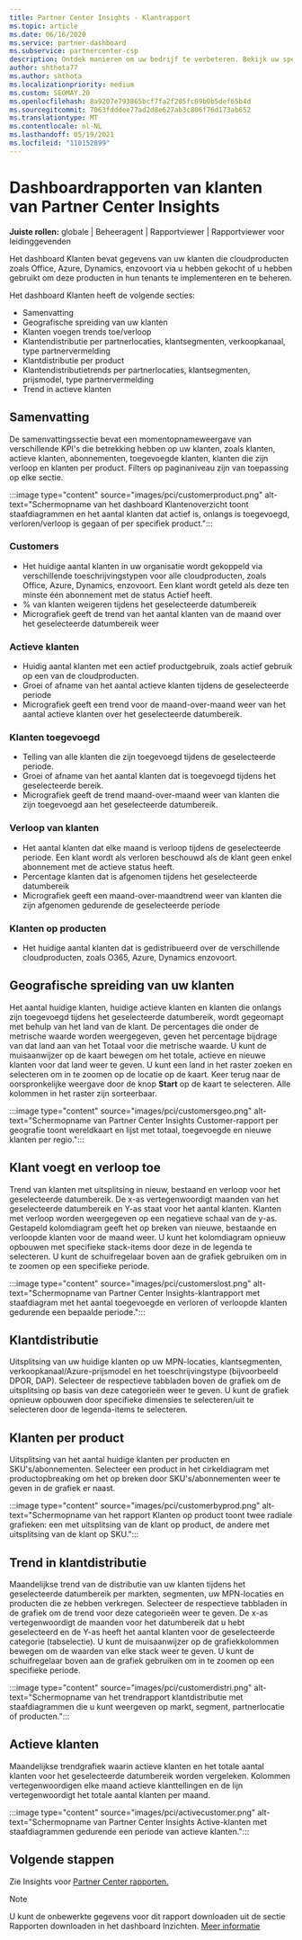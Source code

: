 ```yaml
---
title: Partner Center Insights - Klantrapport
ms.topic: article
ms.date: 06/16/2020
ms.service: partner-dashboard
ms.subservice: partnercenter-csp
description: Ontdek manieren om uw bedrijf te verbeteren. Bekijk uw specifieke klanttrends per geografie, per product en andere kenmerken.
author: shthota77
ms.author: shthota
ms.localizationpriority: medium
ms.custom: SEOMAY.20
ms.openlocfilehash: 8a9207e793865bcf7fa2f205fc69b0b5def65b4d
ms.sourcegitcommit: 7063fdddee77ad2d8e627ab3c806f76d173ab652
ms.translationtype: MT
ms.contentlocale: nl-NL
ms.lasthandoff: 05/19/2021
ms.locfileid: "110152899"
---
```

# <a name="customers-dashboard-reports-from-partner-center-insights"></a>Dashboardrapporten van klanten van Partner Center Insights

**Juiste rollen:** globale | Beheeragent | Rapportviewer | Rapportviewer voor leidinggevenden

Het dashboard Klanten bevat gegevens van uw klanten die cloudproducten zoals Office, Azure, Dynamics, enzovoort via u hebben gekocht of u hebben gebruikt om deze producten in hun tenants te implementeren en te beheren. 
 
Het dashboard Klanten heeft de volgende secties: 

- Samenvatting  
- Geografische spreiding van uw klanten 
- Klanten voegen trends toe/verloop 
- Klantendistributie per partnerlocaties, klantsegmenten, verkoopkanaal, type partnervermelding 
- Klantdistributie per product 
- Klantendistributietrends per partnerlocaties, klantsegmenten, prijsmodel, type partnervermelding 
- Trend in actieve klanten 

## <a name="summary"></a>Samenvatting

De samenvattingssectie bevat een momentopnameweergave van verschillende KPI's die betrekking hebben op uw klanten, zoals klanten, actieve klanten, abonnementen, toegevoegde klanten, klanten die zijn verloop en klanten per product. Filters op paginaniveau zijn van toepassing op elke sectie.

:::image type="content" source="images/pci/customerproduct.png" alt-text="Schermopname van het dashboard Klantenoverzicht toont staafdiagrammen en het aantal klanten dat actief is, onlangs is toegevoegd, verloren/verloop is gegaan of per specifiek product.":::

### <a name="customers"></a>Customers

- Het huidige aantal klanten in uw organisatie wordt gekoppeld via verschillende toeschrijvingstypen voor alle cloudproducten, zoals Office, Azure, Dynamics, enzovoort. Een klant wordt geteld als deze ten minste één abonnement met de status Actief heeft.  
- % van klanten weigeren tijdens het geselecteerde datumbereik 
- Micrografiek geeft de trend van het aantal klanten van de maand over het geselecteerde datumbereik weer

### <a name="active-customers"></a>Actieve klanten

- Huidig aantal klanten met een actief productgebruik, zoals actief gebruik op een van de cloudproducten.
- Groei of afname van het aantal actieve klanten tijdens de geselecteerde periode
- Micrografiek geeft een trend voor de maand-over-maand weer van het aantal actieve klanten over het geselecteerde datumbereik.

### <a name="customers-added"></a>Klanten toegevoegd

- Telling van alle klanten die zijn toegevoegd tijdens de geselecteerde periode.
- Groei of afname van het aantal klanten dat is toegevoegd tijdens het geselecteerde bereik.
- Micrografiek geeft de trend maand-over-maand weer van klanten die zijn toegevoegd aan het geselecteerde datumbereik.

### <a name="customers-churned"></a>Verloop van klanten
- Het aantal klanten dat elke maand is verloop tijdens de geselecteerde periode. Een klant wordt als verloren beschouwd als de klant geen enkel abonnement met de actieve status heeft. 
- Percentage klanten dat is afgenomen tijdens het geselecteerde datumbereik 
- Micrografiek geeft een maand-over-maandtrend weer van klanten die zijn afgenomen gedurende de geselecteerde periode 
 
### <a name="customers-by-products"></a>Klanten op producten

- Het huidige aantal klanten dat is gedistribueerd over de verschillende cloudproducten, zoals O365, Azure, Dynamics enzovoort.  

## <a name="geographical-spread-of-your-customers"></a>Geografische spreiding van uw klanten

Het aantal huidige klanten, huidige actieve klanten en klanten die onlangs zijn toegevoegd tijdens het geselecteerde datumbereik, wordt gegeomapt met behulp van het land van de klant. De percentages die onder de metrische waarde worden weergegeven, geven het percentage bijdrage van dat land aan van het Totaal voor die metrische waarde. U kunt de muisaanwijzer op de kaart bewegen om het totale, actieve en nieuwe klanten voor dat land weer te geven. U kunt een land in het raster zoeken en selecteren om in te zoomen op de locatie op de kaart. Keer terug naar de oorspronkelijke weergave door de knop **Start** op de kaart te selecteren. Alle kolommen in het raster zijn sorteerbaar.  

:::image type="content" source="images/pci/customersgeo.png" alt-text="Schermopname van Partner Center Insights Customer-rapport per geografie toont wereldkaart en lijst met totaal, toegevoegde en nieuwe klanten per regio.":::

## <a name="customer-adds-and-churns"></a>Klant voegt en verloop toe

Trend van klanten met uitsplitsing in nieuw, bestaand en verloop voor het geselecteerde datumbereik. De x-as vertegenwoordigt maanden van het geselecteerde datumbereik en Y-as staat voor het aantal klanten. Klanten met verloop worden weergegeven op een negatieve schaal van de y-as. Gestapeld kolomdiagram geeft het op breken van nieuwe, bestaande en verloopde klanten voor de maand weer. U kunt het kolomdiagram opnieuw opbouwen met specifieke stack-items door deze in de legenda te selecteren. U kunt de schuifregelaar boven aan de grafiek gebruiken om in te zoomen op een specifieke periode. 

:::image type="content" source="images/pci/customerslost.png" alt-text="Schermopname van Partner Center Insights-klantrapport met staafdiagram met het aantal toegevoegde en verloren of verloopde klanten gedurende een bepaalde periode.":::

## <a name="customer-distribution"></a>Klantdistributie

Uitsplitsing van uw huidige klanten op uw MPN-locaties, klantsegmenten, verkoopkanaal/Azure-prijsmodel en het toeschrijvingstype (bijvoorbeeld DPOR, DAP). Selecteer de respectieve tabbladen boven de grafiek om de uitsplitsing op basis van deze categorieën weer te geven. U kunt de grafiek opnieuw opbouwen door specifieke dimensies te selecteren/uit te selecteren door de legenda-items te selecteren. 

## <a name="customers-by-products"></a>Klanten per product

Uitsplitsing van het aantal huidige klanten per producten en SKU's/abonnementen. Selecteer een product in het cirkeldiagram met productopbreaking om het op breken door SKU's/abonnementen weer te geven in de grafiek er naast.

:::image type="content" source="images/pci/customerbyprod.png" alt-text="Schermopname van het rapport Klanten op product toont twee radiale grafieken: een met uitsplitsing van de klant op product, de andere met uitsplitsing van de klant op SKU.":::

## <a name="customer-distribution-trend"></a>Trend in klantdistributie 

Maandelijkse trend van de distributie van uw klanten tijdens het geselecteerde datumbereik per markten, segmenten, uw MPN-locaties en producten die ze hebben verkregen. Selecteer de respectieve tabbladen in de grafiek om de trend voor deze categorieën weer te geven. De x-as vertegenwoordigt de maanden voor het datumbereik dat u hebt geselecteerd en de Y-as heeft het aantal klanten voor de geselecteerde categorie (tabselectie). U kunt de muisaanwijzer op de grafiekkolommen bewegen om de waarden van elke stack weer te geven. U kunt de schuifregelaar boven aan de grafiek gebruiken om in te zoomen op een specifieke periode.   

:::image type="content" source="images/pci/customerdistri.png" alt-text="Schermopname van het trendrapport klantdistributie met staafdiagrammen die u kunt weergeven op markt, segment, partnerlocatie of producten.":::

## <a name="active-customers"></a>Actieve klanten

Maandelijkse trendgrafiek waarin actieve klanten en het totale aantal klanten voor het geselecteerde datumbereik worden vergeleken. Kolommen vertegenwoordigen elke maand actieve klanttellingen en de lijn vertegenwoordigt het totale aantal klanten per maand. 

:::image type="content" source="images/pci/activecustomer.png" alt-text="Schermopname van Partner Center Insights Active-klanten met staafdiagrammen gedurende een periode van actieve klanten.":::

## <a name="next-steps"></a>Volgende stappen

Zie Insights voor [Partner Center rapporten.](partner-center-insights.md)

>[!NOTE]
> U kunt de onbewerkte gegevens voor dit rapport downloaden uit de sectie Rapporten downloaden in het dashboard Inzichten. [Meer informatie](pci-download-reports.md) 
